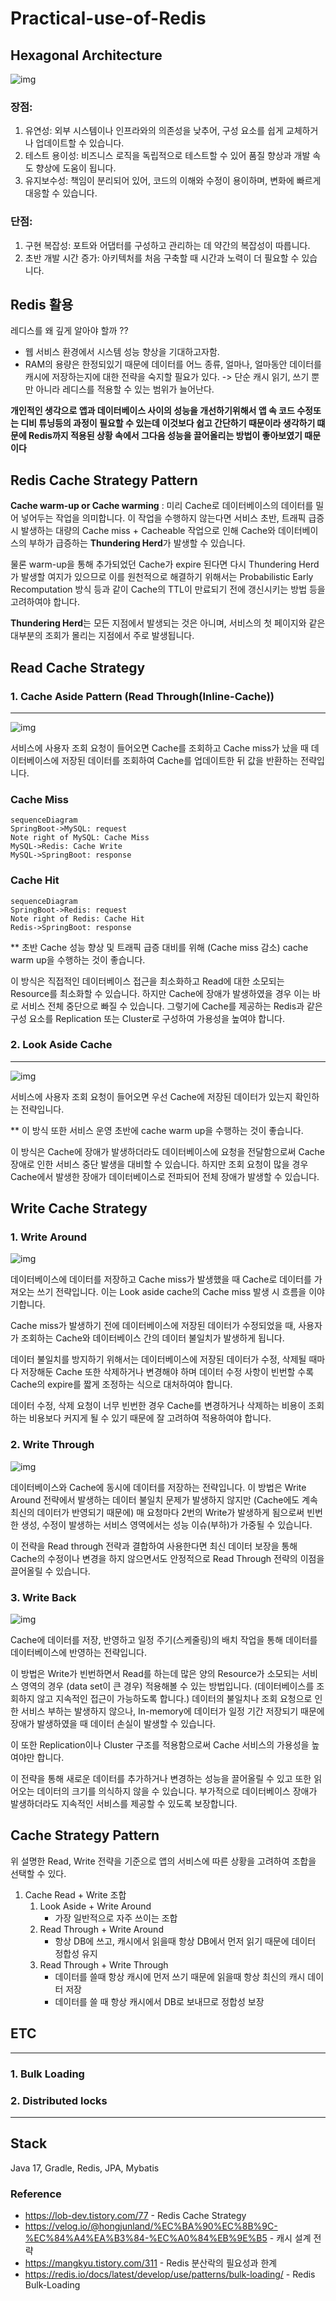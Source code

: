 # Practical-use-of-Redis



## Hexagonal Architecture

![img](https://miro.medium.com/v2/resize:fit:700/1*JOSyX8Ck85HrJ2WhU_jMcQ.png)

### 장점:

1. 유연성: 외부 시스템이나 인프라와의 의존성을 낮추어, 구성 요소를 쉽게 교체하거나 업데이트할 수 있습니다.
2. 테스트 용이성: 비즈니스 로직을 독립적으로 테스트할 수 있어 품질 향상과 개발 속도 향상에 도움이 됩니다.
3. 유지보수성: 책임이 분리되어 있어, 코드의 이해와 수정이 용이하며, 변화에 빠르게 대응할 수 있습니다.

### 단점:

1. 구현 복잡성: 포트와 어댑터를 구성하고 관리하는 데 약간의 복잡성이 따릅니다.
2. 초반 개발 시간 증가: 아키텍처를 처음 구축할 때 시간과 노력이 더 필요할 수 있습니다.



## Redis 활용

레디스를 왜 깊게 알아야 할까 ??

- 웹 서비스 환경에서 시스템 성능 향상을 기대하고자함.
- RAM의 용량은 한정되있기 때문에 데이터를 어느 종류, 얼마나, 얼마동안 데이터를 캐시에 저장하는지에 대한 전략을 숙지할 필요가 있다. -> 단순 캐시 읽기, 쓰기 뿐만 아니라 레디스를 적용할 수 있는 범위가 늘어난다.



**개인적인 생각으로 앱과 데이터베이스 사이의 성능을 개선하기위해서 앱 속 코드 수정또는 디비 튜닝등의 과정이 필요할 수 있는데 이것보다 쉽고 간단하기 때문이라 생각하기 떄문에 Redis까지 적용된 상황 속에서 그다음 성능을 끌어올리는 방법이 좋아보였기 때문이다**





## Redis Cache Strategy Pattern

**Cache warm-up or Cache warming** : 미리 Cache로 데이터베이스의 데이터를 밀어 넣어두는 작업을 의미합니다. 이 작업을 수행하지 않는다면 서비스 초반, 트래픽 급증 시 발생하는 대량의 Cache miss + Cacheable 작업으로 인해 Cache와 데이터베이스의 부하가 급증하는 **Thundering Herd**가 발생할 수 있습니다.

물론 warm-up을 통해 추가되었던 Cache가 expire 된다면 다시 Thundering Herd가 발생할 여지가 있으므로 이를 원천적으로 해결하기 위해서는 Probabilistic Early Recomputation 방식 등과 같이 Cache의 TTL이 만료되기 전에 갱신시키는 방법 등을 고려하여야 합니다.

**Thundering Herd**는 모든 지점에서 발생되는 것은 아니며, 서비스의 첫 페이지와 같은 대부분의 조회가 몰리는 지점에서 주로 발생됩니다.



## Read Cache Strategy



### 1. Cache Aside Pattern (Read Through(Inline-Cache))

---

![img](https://blog.kakaocdn.net/dn/ORMQd/btrsaSHc61z/eAtxbyVJZKRphEa5HFq3K1/img.png)

서비스에 사용자 조회 요청이 들어오면 Cache를 조회하고 Cache miss가 났을 때 데이터베이스에 저장된 데이터를 조회하여 Cache를 업데이트한 뒤 값을 반환하는 전략입니다. 

### Cache Miss



```mermaid
sequenceDiagram
SpringBoot->MySQL: request
Note right of MySQL: Cache Miss
MySQL->Redis: Cache Write
MySQL->SpringBoot: response
```

### Cache Hit

```mermaid
sequenceDiagram
SpringBoot->Redis: request
Note right of Redis: Cache Hit
Redis->SpringBoot: response
```

 ** 초반 Cache 성능 향상 및 트래픽 급증 대비를 위해 (Cache miss 감소) cache warm up을 수행하는 것이 좋습니다.

이 방식은 직접적인 데이터베이스 접근을 최소화하고 Read에 대한 소모되는 Resource를 최소화할 수 있습니다. 하지만 Cache에 장애가 발생하였을 경우 이는 바로 서비스 전체 중단으로 빠질 수 있습니다. 그렇기에 Cache를 제공하는 Redis과 같은 구성 요소를 Replication 또는 Cluster로 구성하여 가용성을 높여야 합니다.



### 2. Look Aside Cache

---

![img](https://blog.kakaocdn.net/dn/cKbkgT/btrr2zvPpZ1/wIG5fKFGMAynzzXhdkqs7k/img.png)

서비스에 사용자 조회 요청이 들어오면 우선 Cache에 저장된 데이터가 있는지 확인하는 전략입니다.

 ** 이 방식 또한 서비스 운영 초반에 cache warm up을 수행하는 것이 좋습니다.

이 방식은 Cache에 장애가 발생하더라도 데이터베이스에 요청을 전달함으로써 Cache 장애로 인한 서비스 중단 발생을 대비할 수 있습니다. 하지만 조회 요청이 많을 경우 Cache에서 발생한 장애가 데이터베이스로 전파되어 전체 장애가 발생할 수 있습니다.



## **Write Cache Strategy**

### 1. **Write Around**



![img](https://blog.kakaocdn.net/dn/yMUuE/btrr1jGRdxI/2W9TPqUsiP86kRKOlnKK61/img.png)

데이터베이스에 데이터를 저장하고 Cache miss가 발생했을 때 Cache로 데이터를 가져오는 쓰기 전략입니다. 이는 Look aside cache의 Cache miss 발생 시 흐름을 이야기합니다.

Cache miss가 발생하기 전에 데이터베이스에 저장된 데이터가 수정되었을 때, 사용자가 조회하는 Cache와 데이터베이스 간의 데이터 불일치가 발생하게 됩니다.

데이터 불일치를 방지하기 위해서는 데이터베이스에 저장된 데이터가 수정, 삭제될 때마다 저장해둔 Cache 또한 삭제하거나 변경해야 하며 데이터 수정 사항이 빈번할 수록 Cache의 expire를 짧게 조정하는 식으로 대처하여야 합니다. 

데이터 수정, 삭제 요청이 너무 빈번한 경우 Cache를 변경하거나 삭제하는 비용이 조회하는 비용보다 커지게 될 수 있기 때문에 잘 고려하여 적용하여야 합니다.



### 2. **Write Through**

![img](https://blog.kakaocdn.net/dn/b99CAz/btrr2WRRkXR/5zZM37tbtB1xnlI6zCroP1/img.png)

데이터베이스와 Cache에 동시에 데이터를 저장하는 전략입니다. 이 방법은 Write Around 전략에서 발생하는 데이터 불일치 문제가 발생하지 않지만 (Cache에도 계속 최신의 데이터가 반영되기 때문에) 매 요청마다 2번의 Write가 발생하게 됨으로써 빈번한 생성, 수정이 발생하는 서비스 영역에서는 성능 이슈(부하)가 가중될 수 있습니다.

이 전략을 Read through 전략과 결합하여 사용한다면 최신 데이터 보장을 통해 Cache의 수정이나 변경을 하지 않으면서도 안정적으로 Read Through 전략의 이점을 끌어올릴 수 있습니다.

### 3. **Write Back**

![img](https://blog.kakaocdn.net/dn/cMytr5/btrr2XQPmmZ/w6fXdFf4FottUKh7kD3yBk/img.png)

Cache에 데이터를 저장, 반영하고 일정 주기(스케줄링)의 배치 작업을 통해 데이터를 데이터베이스에 반영하는 전략입니다. 

이 방법은 Write가 빈번하면서 Read를 하는데 많은 양의 Resource가 소모되는 서비스 영역의 경우 (data set이 큰 경우) 적용해볼 수 있는 방법입니다. (데이터베이스를 조회하지 않고 지속적인 접근이 가능하도록 합니다.)
데이터의 불일치나 조회 요청으로 인한 서비스 부하는 발생하지 않으나, In-memory에 데이터가 일정 기간 저장되기 때문에 장애가 발생하였을 때 데이터 손실이 발생할 수 있습니다.

이 또한 Replication이나 Cluster 구조를 적용함으로써 Cache 서비스의 가용성을 높여야만 합니다.



이 전략을 통해 새로운 데이터를 추가하거나 변경하는 성능을 끌어올릴 수 있고 또한 읽어오는 데이터의 크기를 의식하지 않을 수 있습니다. 부가적으로 데이터베이스 장애가 발생하더라도 지속적인 서비스를 제공할 수 있도록 보장합니다.



## Cache Strategy Pattern

위 설명한 Read, Write 전략을 기준으로 앱의 서비스에 따른 상황을 고려하여 조합을 선택할 수 있다.

1. Cache Read + Write 조합
   1. Look Aside + Write Around
      - 가장 일반적으로 자주 쓰이는 조합
   2. Read Through + Write Around
      - 항상 DB에 쓰고, 캐시에서 읽을때 항상 DB에서 먼저 읽기 때문에 데이터 정합성 유지
   3. Read Through + Write Through
      - 데이터를 쓸때 항상 캐시에 먼저 쓰기 때문에 읽을때 항상 최신의 캐시 데이터 저장
      - 데이터를 쓸 때 항상 캐시에서 DB로 보내므로 정합성 보장





## ETC

---

### 1. Bulk Loading



### 2. Distributed locks



---



## Stack

Java 17, Gradle, Redis, JPA, Mybatis





### Reference

- https://lob-dev.tistory.com/77 - Redis Cache Strategy
- https://velog.io/@hongjunland/%EC%BA%90%EC%8B%9C-%EC%84%A4%EA%B3%84-%EC%A0%84%EB%9E%B5 - 캐시 설계 전략
- https://mangkyu.tistory.com/311 - Redis 분산락의 필요성과 한계
- https://redis.io/docs/latest/develop/use/patterns/bulk-loading/ - Redis Bulk-Loading




